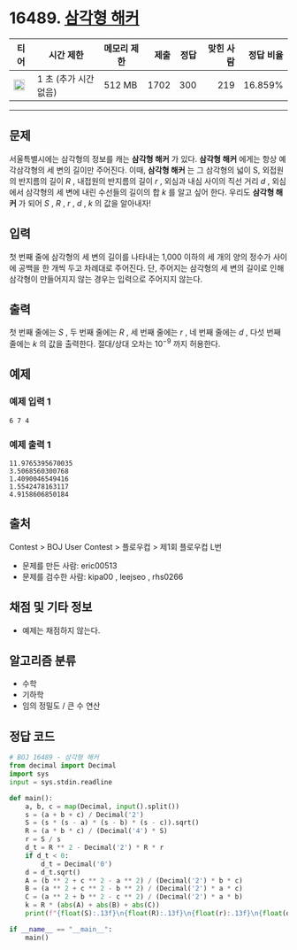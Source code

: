 # 16489. [삼각형 해커](https://www.acmicpc.net/problem/16489)

| 티어 | 시간 제한 | 메모리 제한 | 제출 | 정답 | 맞힌 사람 | 정답 비율 |
|---|---|---|---:|---:|---:|---:|
| <img src="https://static.solved.ac/tier_small/20.svg" width="20px" /> | 1 초 (추가 시간 없음) | 512 MB | 1702 | 300 | 219 | 16.859% |

---

## 문제

서울특별시에는 삼각형의 정보를 캐는  **삼각형 해커** 가 있다.  **삼각형 해커** 에게는 항상 예각삼각형의 세 변의 길이만 주어진다. 이때,  **삼각형 해커** 는 그 삼각형의 넓이 S, 외접원의 반지름의 길이  *R* , 내접원의 반지름의 길이  *r* , 외심과 내심 사이의 직선 거리  *d* , 외심에서 삼각형의 세 변에 내린 수선들의 길이의 합  *k* 를 알고 싶어 한다. 우리도  **삼각형 해커** 가 되어  *S* ,  *R* ,  *r* ,  *d* ,  *k* 의 값을 알아내자!

## 입력

첫 번째 줄에 삼각형의 세 변의 길이를 나타내는 1,000 이하의 세 개의 양의 정수가 사이에 공백을 한 개씩 두고 차례대로 주어진다. 단, 주어지는 삼각형의 세 변의 길이로 인해 삼각형이 만들어지지 않는 경우는 입력으로 주어지지 않는다.

## 출력

첫 번째 줄에는  *S* , 두 번째 줄에는  *R* , 세 번째 줄에는  *r* , 네 번째 줄에는  *d* , 다섯 번째 줄에는  *k* 의 값을 출력한다. 절대/상대 오차는 $10^{-9}$
까지 허용한다.

## 예제

### 예제 입력 1

```
6 7 4
```

### 예제 출력 1

```
11.9765395670035
3.5068560300768
1.4090046549416
1.5542478163117
4.9158606850184
```

## 출처

Contest
\> 
BOJ User Contest
\> 
플로우컵
\> 
제1회 플로우컵
L번

- 문제를 만든 사람: eric00513
- 문제를 검수한 사람: kipa00 , leejseo , rhs0266

## 채점 및 기타 정보

- 예제는 채점하지 않는다.

## 알고리즘 분류

- 수학
- 기하학
- 임의 정밀도 / 큰 수 연산

## 정답 코드

```python
# BOJ 16489 - 삼각형 해커
from decimal import Decimal
import sys
input = sys.stdin.readline

def main():
    a, b, c = map(Decimal, input().split())
    s = (a + b + c) / Decimal('2')
    S = (s * (s - a) * (s - b) * (s - c)).sqrt()
    R = (a * b * c) / (Decimal('4') * S)
    r = S / s
    d_t = R ** 2 - Decimal('2') * R * r
    if d_t < 0:
        d_t = Decimal('0')
    d = d_t.sqrt()
    A = (b ** 2 + c ** 2 - a ** 2) / (Decimal('2') * b * c)
    B = (a ** 2 + c ** 2 - b ** 2) / (Decimal('2') * a * c)
    C = (a ** 2 + b ** 2 - c ** 2) / (Decimal('2') * a * b)
    k = R * (abs(A) + abs(B) + abs(C))
    print(f"{float(S):.13f}\n{float(R):.13f}\n{float(r):.13f}\n{float(d):.13f}\n{float(k):.13f}")

if __name__ == "__main__":
    main()

```
